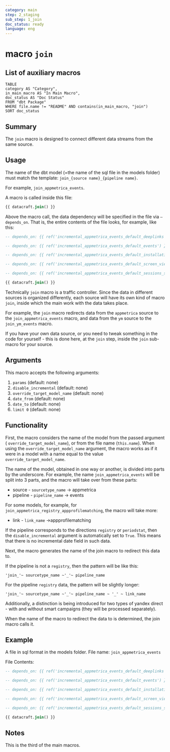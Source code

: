 ```yaml
---
category: main
step: 2_staging
sub_step: 1_join
doc_status: ready
language: eng
---
```

# macro `join`

## List of auxiliary macros

```dataview
TABLE 
category AS "Category", 
in_main_macro AS "In Main Macro",
doc_status AS "Doc Status"
FROM "dbt Package"
WHERE file.name != "README" AND contains(in_main_macro, "join")
SORT doc_status
```

## Summary

The `join` macro is designed to connect different data streams from the same source.

## Usage

The name of the dbt model (=the name of the sql file in the models folder) must match the template:
`join_{source name}_{pipeline name}`.

For example, `join_appmetrica_events`.

A macro is called inside this file:

```sql
{{ datacraft.join() }}
```
Above the macro call, the data dependency will be specified in the file via `—depends_on`. That is, the entire contents of the file looks, for example, like this:
```sql
-- depends_on: {{ ref('incremental_appmetrica_events_default_deeplinks') }}

-- depends_on: {{ ref('incremental_appmetrica_events_default_events') }}

-- depends_on: {{ ref('incremental_appmetrica_events_default_installations') }}

-- depends_on: {{ ref('incremental_appmetrica_events_default_screen_view') }}

-- depends_on: {{ ref('incremental_appmetrica_events_default_sessions_starts') }}

{{ datacraft.join() }}
```
Technically  `join` macro is a traffic controller. Since the data in different sources is organized differently, each source will have its own kind of macro `join`, inside which the main work with the data takes place.

For example, the `join` macro redirects data from the `appmetrica` source to the `join_appmetrica_events` macro, and data from the `ym` source to the `join_ym_events` macro.

If you have your own data source, or you need to tweak something in the code for yourself - this is done here, at the `join` step, inside the `join` sub-macro for your source.

## Arguments

This macro accepts the following arguments:
1. `params` (default: none)
2. `disable_incremental` (default: none)
3. `override_target_model_name` (default: none)
4. `date_from` (default: none)
5. `date_to` (default: none)
6. `limit 0` (default: none)
## Functionality

First, the macro considers the name of the model from the passed argument (
`override_target_model_name`), or from the file name (`this.name`). When using the `override_target_model_name` argument, the macro works as if it were in a model with a name equal to the value `override_target_model_name`.

The name of the model, obtained in one way or another, is divided into parts by the underscore. For example, the name `join_appmetrica_events` will be split into 3 parts, and the macro will take over from these parts:
- source - `sourcetype_name` → appmetrica
- pipeline - `pipeline_name` → events

For some models, for example, for `join_appmetrica_registry_appprofilematching`,
the macro will take more:
- link - `link_name` →appprofilematching

If the pipeline corresponds to the directions `registry` or `periodstat`, then the `disable_incremental` argument is automatically set to `True`. This means that there is no incremental date field in such data.

Next, the macro generates the name of the join macro to redirect this data to.
  
If the pipeline is not a `registry`, then the pattern will be like this:

`'join_'~ sourcetype_name ~'_'~ pipeline_name`

For the pipeline `registry` data, the pattern will be slightly longer:

`'join_'~ sourcetype_name ~'_'~ pipeline_name ~ '_' ~ link_name`

Additionally, a distinction is being introduced for two types of yandex direct - with and without smart campaigns (they will be processed separately).

When the name of the macro to redirect the data to is determined, the join macro calls it.
## Example

A file in sql format in the models folder. File name: 
`join_appmetrica_events`

File Contents:
```sql
-- depends_on: {{ ref('incremental_appmetrica_events_default_deeplinks') }}

-- depends_on: {{ ref('incremental_appmetrica_events_default_events') }}

-- depends_on: {{ ref('incremental_appmetrica_events_default_installations') }}

-- depends_on: {{ ref('incremental_appmetrica_events_default_screen_view') }}

-- depends_on: {{ ref('incremental_appmetrica_events_default_sessions_starts') }}

{{ datacraft.join() }}
```
## Notes

This is the third of the main macros.
